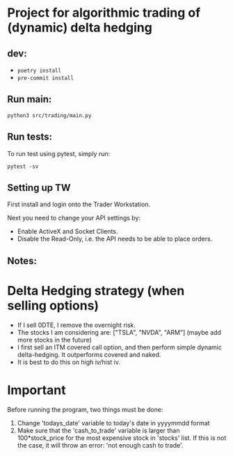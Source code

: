 # Project for algorithmic trading of (dynamic) delta hedging


## dev:

* `poetry install`
* `pre-commit install`
## Run main:

`python3 src/trading/main.py`

## Run tests:

To run test using pytest, simply run:

`pytest -sv`

## Setting up TW

First install and login onto the Trader Workstation.

Next you need to change your API settings by:

* Enable ActiveX and Socket Clients.
* Disable the Read-Only, i.e. the API needs to be able to place orders.


## Notes:

# Delta Hedging strategy (when selling options)

* If I sell 0DTE, I remove the overnight risk.
* The stocks I am considering are: ["TSLA", "NVDA", "ARM"] (maybe add more stocks in the future)
* I first sell an ITM covered call option, and then perform simple dynamic delta-hedging. It outperforms covered and naked.
* It is best to do this on high iv/hist iv.

# Important

Before running the program, two things must be done:

1) Change 'todays_date' variable to today's date in yyyymmdd format
2) Make sure that the 'cash_to_trade' variable is larger than 100*stock_price for the most expensive stock in 'stocks' list.
If this is not the case, it will throw an error: 'not enough cash to trade'.
